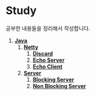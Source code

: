 # Study

공부한 내용들을 정리해서 작성합니다.



1. __[Java](./java)__
   1. __[Netty](./java/netty)__
      1. __[Discard](./java/netty/discard)__
      2. __[Echo Server](./java/netty/echo-server)__
      3. __[Echo Client](./java/netty/echo-client)__
   2. __[Server](./java/server)__
      1. __[Blocking Server](./java/server/blocking-server)__
      2. __[Non Blocking Server](./java/server/non-blocking-server)__
